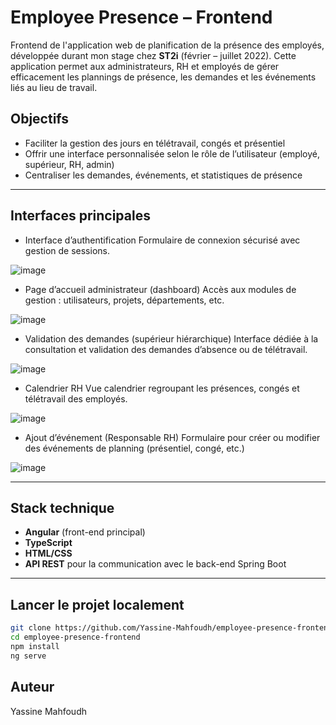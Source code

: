 # Employee Presence – Frontend

Frontend de l'application web de planification de la présence des employés, développée durant mon stage chez **ST2i** (février – juillet 2022). Cette application permet aux administrateurs, RH et employés de gérer efficacement les plannings de présence, les demandes et les événements liés au lieu de travail.

##  Objectifs
- Faciliter la gestion des jours en télétravail, congés et présentiel
- Offrir une interface personnalisée selon le rôle de l’utilisateur (employé, supérieur, RH, admin)
- Centraliser les demandes, événements, et statistiques de présence

---

##  Interfaces principales

-  Interface d’authentification
  Formulaire de connexion sécurisé avec gestion de sessions.
  
![image](https://github.com/user-attachments/assets/acf6b177-86b7-4dbf-a162-1c3da596902f)

-  Page d’accueil administrateur (dashboard)
  Accès aux modules de gestion : utilisateurs, projets, départements, etc.

![image](https://github.com/user-attachments/assets/f6a283c4-0608-4b12-aeee-771c669f3d07)


-  Validation des demandes (supérieur hiérarchique)
  Interface dédiée à la consultation et validation des demandes d’absence ou de télétravail.
  
![image](https://github.com/user-attachments/assets/f2590c44-34d7-467e-bc1d-ce010c8bf229)

-  Calendrier RH
  Vue calendrier regroupant les présences, congés et télétravail des employés.

![image](https://github.com/user-attachments/assets/19a46bed-c097-48c0-8b92-7ee7ebc9a6d2)

-  Ajout d’événement (Responsable RH)
  Formulaire pour créer ou modifier des événements de planning (présentiel, congé, etc.)

![image](https://github.com/user-attachments/assets/1736cf02-b637-4e41-a2f8-430669bc7a98)

---

##  Stack technique
- **Angular** (front-end principal)
- **TypeScript**
- **HTML/CSS**
- **API REST** pour la communication avec le back-end Spring Boot

---

##  Lancer le projet localement

```bash
git clone https://github.com/Yassine-Mahfoudh/employee-presence-frontend.git
cd employee-presence-frontend
npm install
ng serve
```

## Auteur
Yassine Mahfoudh
